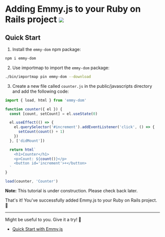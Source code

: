 # Adding Emmy.js to your Ruby on Rails project <img class="inline h-[5rem]" src="https://cdn.jsdelivr.net/gh/devicons/devicon@latest/icons/rails/rails-plain-wordmark.svg" />
          
          
## Quick Start
1. Install the `emmy-dom` npm package:
```bash
npm i emmy-dom
```
2. Use importmap to import the `emmy-dom` package:
```bash
./bin/importmap pin emmy-dom --download
```
3. Create a new file called `counter.js` in the public/javascripts directory and add the following code:
```javascript
import { load, html } from 'emmy-dom'

function counter({ el }) {
  const [count, setCount] = el.useState(0)

  el.useEffect(() => {
    el.querySelector('#increment').addEventListener('click', () => {
      setCount(count() + 1)
    })
  }, ['didMount'])

  return html`
    <h1>Counter</h1>
    <p>Count: ${count()}</p>
    <button id='increment'>+</button>
  `
}

load(counter, 'Counter')
```
<p>
  <strong>Note:</strong> This tutorial is under construction. Please check back later.
</p>

That's it! You've successfully added Emmy.js to your Ruby on Rails project. 🚀

<hr>
Might be useful to you. Give it a try! 🚀

- [Quick Start with Emmy.js](/documentation)

